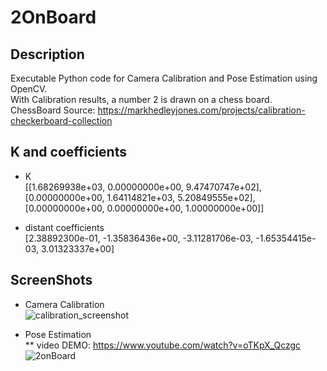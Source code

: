 # 2OnBoard

## Description
Executable Python code for Camera Calibration and Pose Estimation using OpenCV.  
With Calibration results, a number 2 is drawn on a chess board.  
ChessBoard Source: https://markhedleyjones.com/projects/calibration-checkerboard-collection  

## K and coefficients
* K  
 [[1.68269938e+03, 0.00000000e+00, 9.47470747e+02],  
  [0.00000000e+00, 1.64114821e+03, 5.20849555e+02],  
  [0.00000000e+00, 0.00000000e+00, 1.00000000e+00]]  
 
 * distant coefficients  
 [2.38892300e-01, -1.35836436e+00, -3.11281706e-03, -1.65354415e-03, 3.01323337e+00]

## ScreenShots
* Camera Calibration  
![calibration_screenshot](https://user-images.githubusercontent.com/74465964/235090786-64959db1-f54e-4eb7-bf66-40c6ea3d7889.jpg)  

* Pose Estimation  
** video DEMO: https://www.youtube.com/watch?v=oTKpX_Qczgc  
![2onBoard](https://user-images.githubusercontent.com/74465964/235090806-e9653b4b-0d2e-4311-aca5-c777bf0ce0ab.jpg)
